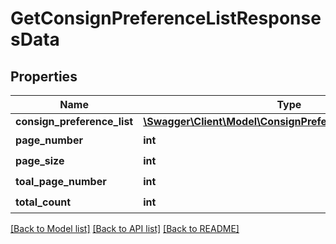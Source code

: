 # GetConsignPreferenceListResponsesData

## Properties
Name | Type | Description | Notes
------------ | ------------- | ------------- | -------------
**consign_preference_list** | [**\Swagger\Client\Model\ConsignPreferenceInfoResponses[]**](ConsignPreferenceInfoResponses.md) |  | 
**page_number** | **int** | å½åé¡µç  | 
**page_size** | **int** | å½ååé¡µå¤§å° | 
**toal_page_number** | **int** | æ»é¡µæ° | 
**total_count** | **int** | æ»è®°å½æ° | 

[[Back to Model list]](../README.md#documentation-for-models) [[Back to API list]](../README.md#documentation-for-api-endpoints) [[Back to README]](../README.md)


